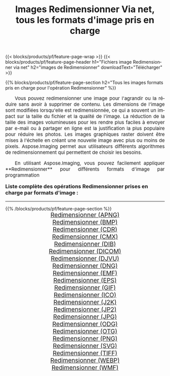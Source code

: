 ﻿---
title: Images Redimensionner Via net, tous les formats d'image pris en charge 
weight: 3920
url: /fr/net/resize/ 
lang: fr
langdirlevel: 2
locales: zh-hans,ja,it,ru,de,es,fr,nl,id,lt,pl,pt,vi,tr,ko,zh-hant,ar,hi,th,sv,cs,uk,he
description: En utilisant Aspose.Imaging, vous pouvez facilement Redimensionner images Via net
---

{{< blocks/products/pf/feature-page-wrap >}}
{{< blocks/products/pf/feature-page-header h1="Fichiers image Redimensionner via net" h2="images de Redimensionner" downloadText="Télécharger" >}}


{{% blocks/products/pf/feature-page-section  h2="Tous les images formats pris en charge pour l'opération Redimensionner" %}}
<p align="justify" style="text-indent:2em;font-size:15px;">
Vous pouvez redimensionner une image pour l'agrandir ou la réduire sans avoir à supprimer de contenu. Les dimensions de l'image sont modifiées lorsqu'elle est redimensionnée, ce qui a souvent un impact sur la taille du fichier et la qualité de l'image. La réduction de la taille des images volumineuses pour les rendre plus faciles à envoyer par e-mail ou à partager en ligne est la justification la plus populaire pour réduire les photos. Les images graphiques raster doivent être mises à l'échelle en créant une nouvelle image avec plus ou moins de pixels. Aspose.Imaging permet aux utilisateurs différents algorithmes de redimensionnement qui permettent de choisir les besoins.
</p>
<p align="justify" style="text-indent:2em;font-size:15px;">
En utilisant Aspose.Imaging, vous pouvez facilement appliquer **Redimensionner** pour différents formats d'image par programmation
</p>
<h3 style="margin-top:16px;">
Liste complète des opérations Redimensionner prises en charge par formats d'image :
</h3>
<hr/>
{{% /blocks/products/pf/feature-page-section %}}
<div class="container-fluid productfamilypage bg-gray">
    <div class="convertypes bg-gray agp-content section">
        <div class="container">
		<div class="row other-converters" style="gap: 10px;font-size: 19px;text-align:center;">
		    <div class='col-md-3 other-converter remove-lp remove-rp'><a href="/imaging/fr/net/resize/apng/" style="padding:15px;">Redimensionner (APNG)</a></div><div class='col-md-3 other-converter remove-lp remove-rp'><a href="/imaging/fr/net/resize/bmp/" style="padding:15px;">Redimensionner (BMP)</a></div><div class='col-md-3 other-converter remove-lp remove-rp'><a href="/imaging/fr/net/resize/cdr/" style="padding:15px;">Redimensionner (CDR)</a></div><div class='col-md-3 other-converter remove-lp remove-rp'><a href="/imaging/fr/net/resize/cmx/" style="padding:15px;">Redimensionner (CMX)</a></div><div class='col-md-3 other-converter remove-lp remove-rp'><a href="/imaging/fr/net/resize/dib/" style="padding:15px;">Redimensionner (DIB)</a></div><div class='col-md-3 other-converter remove-lp remove-rp'><a href="/imaging/fr/net/resize/dicom/" style="padding:15px;">Redimensionner (DICOM)</a></div><div class='col-md-3 other-converter remove-lp remove-rp'><a href="/imaging/fr/net/resize/djvu/" style="padding:15px;">Redimensionner (DJVU)</a></div><div class='col-md-3 other-converter remove-lp remove-rp'><a href="/imaging/fr/net/resize/dng/" style="padding:15px;">Redimensionner (DNG)</a></div><div class='col-md-3 other-converter remove-lp remove-rp'><a href="/imaging/fr/net/resize/emf/" style="padding:15px;">Redimensionner (EMF)</a></div><div class='col-md-3 other-converter remove-lp remove-rp'><a href="/imaging/fr/net/resize/eps/" style="padding:15px;">Redimensionner (EPS)</a></div><div class='col-md-3 other-converter remove-lp remove-rp'><a href="/imaging/fr/net/resize/gif/" style="padding:15px;">Redimensionner (GIF)</a></div><div class='col-md-3 other-converter remove-lp remove-rp'><a href="/imaging/fr/net/resize/ico/" style="padding:15px;">Redimensionner (ICO)</a></div><div class='col-md-3 other-converter remove-lp remove-rp'><a href="/imaging/fr/net/resize/j2k/" style="padding:15px;">Redimensionner (J2K)</a></div><div class='col-md-3 other-converter remove-lp remove-rp'><a href="/imaging/fr/net/resize/jp2/" style="padding:15px;">Redimensionner (JP2)</a></div><div class='col-md-3 other-converter remove-lp remove-rp'><a href="/imaging/fr/net/resize/jpg/" style="padding:15px;">Redimensionner (JPG)</a></div><div class='col-md-3 other-converter remove-lp remove-rp'><a href="/imaging/fr/net/resize/odg/" style="padding:15px;">Redimensionner (ODG)</a></div><div class='col-md-3 other-converter remove-lp remove-rp'><a href="/imaging/fr/net/resize/otg/" style="padding:15px;">Redimensionner (OTG)</a></div><div class='col-md-3 other-converter remove-lp remove-rp'><a href="/imaging/fr/net/resize/png/" style="padding:15px;">Redimensionner (PNG)</a></div><div class='col-md-3 other-converter remove-lp remove-rp'><a href="/imaging/fr/net/resize/svg/" style="padding:15px;">Redimensionner (SVG)</a></div><div class='col-md-3 other-converter remove-lp remove-rp'><a href="/imaging/fr/net/resize/tiff/" style="padding:15px;">Redimensionner (TIFF)</a></div><div class='col-md-3 other-converter remove-lp remove-rp'><a href="/imaging/fr/net/resize/webp/" style="padding:15px;">Redimensionner (WEBP)</a></div><div class='col-md-3 other-converter remove-lp remove-rp'><a href="/imaging/fr/net/resize/wmf/" style="padding:15px;">Redimensionner (WMF)</a></div>
                </div>
        </div>
    </div>
</div>
<br/>
